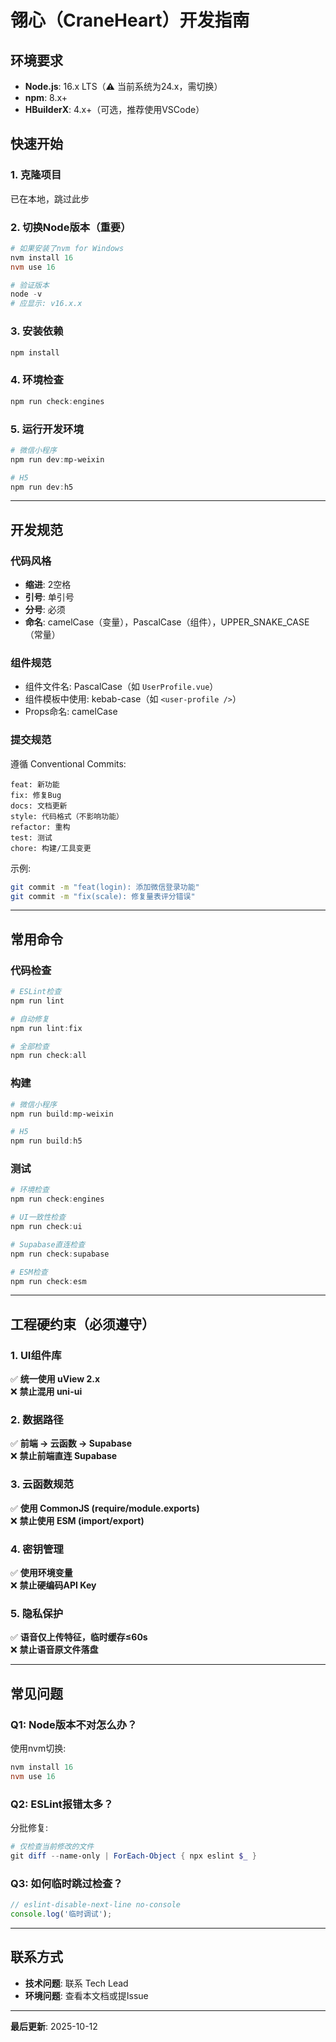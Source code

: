 # 翎心（CraneHeart）开发指南

## 环境要求

- **Node.js**: 16.x LTS（⚠️ 当前系统为24.x，需切换）
- **npm**: 8.x+
- **HBuilderX**: 4.x+（可选，推荐使用VSCode）

## 快速开始

### 1. 克隆项目

已在本地，跳过此步

### 2. 切换Node版本（重要）

```powershell
# 如果安装了nvm for Windows
nvm install 16
nvm use 16

# 验证版本
node -v
# 应显示: v16.x.x
```

### 3. 安装依赖

```powershell
npm install
```

### 4. 环境检查

```powershell
npm run check:engines
```

### 5. 运行开发环境

```powershell
# 微信小程序
npm run dev:mp-weixin

# H5
npm run dev:h5
```

---

## 开发规范

### 代码风格

- **缩进**: 2空格
- **引号**: 单引号
- **分号**: 必须
- **命名**: camelCase（变量），PascalCase（组件），UPPER_SNAKE_CASE（常量）

### 组件规范

- 组件文件名: PascalCase（如 `UserProfile.vue`）
- 组件模板中使用: kebab-case（如 `<user-profile />`）
- Props命名: camelCase

### 提交规范

遵循 Conventional Commits:

```
feat: 新功能
fix: 修复Bug
docs: 文档更新
style: 代码格式（不影响功能）
refactor: 重构
test: 测试
chore: 构建/工具变更
```

示例:
```bash
git commit -m "feat(login): 添加微信登录功能"
git commit -m "fix(scale): 修复量表评分错误"
```

---

## 常用命令

### 代码检查

```powershell
# ESLint检查
npm run lint

# 自动修复
npm run lint:fix

# 全部检查
npm run check:all
```

### 构建

```powershell
# 微信小程序
npm run build:mp-weixin

# H5
npm run build:h5
```

### 测试

```powershell
# 环境检查
npm run check:engines

# UI一致性检查
npm run check:ui

# Supabase直连检查
npm run check:supabase

# ESM检查
npm run check:esm
```

---

## 工程硬约束（必须遵守）

### 1. UI组件库

✅ **统一使用 uView 2.x**  
❌ **禁止混用 uni-ui**

### 2. 数据路径

✅ **前端 → 云函数 → Supabase**  
❌ **禁止前端直连 Supabase**

### 3. 云函数规范

✅ **使用 CommonJS (require/module.exports)**  
❌ **禁止使用 ESM (import/export)**

### 4. 密钥管理

✅ **使用环境变量**  
❌ **禁止硬编码API Key**

### 5. 隐私保护

✅ **语音仅上传特征，临时缓存≤60s**  
❌ **禁止语音原文件落盘**

---

## 常见问题

### Q1: Node版本不对怎么办？

使用nvm切换:
```powershell
nvm install 16
nvm use 16
```

### Q2: ESLint报错太多？

分批修复:
```powershell
# 仅检查当前修改的文件
git diff --name-only | ForEach-Object { npx eslint $_ }
```

### Q3: 如何临时跳过检查？

```javascript
// eslint-disable-next-line no-console
console.log('临时调试');
```

---

## 联系方式

- **技术问题**: 联系 Tech Lead
- **环境问题**: 查看本文档或提Issue

---

**最后更新**: 2025-10-12

